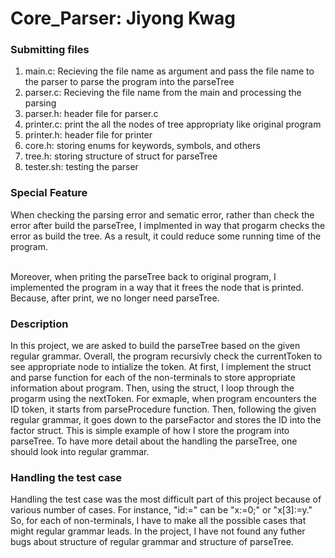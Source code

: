 # Core_Parser: Jiyong Kwag

### Submitting files
<ol>
  <li>main.c: Recieving the file name as argument and pass the file name to the parser to parse the program into the parseTree</li>
  <li>parser.c: Recieving the file name from the main and processing the parsing</li>
  <li>parser.h: header file for parser.c</li>
  <li>printer.c: print the all the nodes of tree appropriaty like original program</li>
  <li>printer.h: header file for printer</li>
  <li>core.h: storing enums for keywords, symbols, and others</li>
  <li>tree.h: storing structure of struct for parseTree</li>
  <li>tester.sh: testing the parser</li>
</ol>

### Special Feature
When checking the parsing error and sematic error, rather than check the error after build the parseTree, I implmented in way that progarm checks the error as build the tree. As a result, it could reduce some running time of the program. <br><br>

Moreover, when priting the parseTree back to original program, I implemented the program in a way that it frees the node that is printed. Because, after print, we no longer need parseTree.

### Description 
In this project, we are asked to build the parseTree based on the given regular grammar. Overall, the program recursivly check the currentToken to see appropriate node to intialize the token. At first, I implement the struct and parse function for each of the non-terminals to store appropriate information about program. Then, using the struct, I loop through the progarm using the nextToken. For exmaple, when program encounters the ID token, it starts from parseProcedure function. Then, following the given regular grammar, it goes down to the parseFactor and stores the ID into the factor struct. This is simple example of how I store the program into parseTree. To have more detail about the handling the parseTree, one should look into regular grammar.

### Handling the test case
Handling the test case was the most difficult part of this project because of various number of cases. For instance, "id<index>:=<expr>" can be "x:=0;" or "x[3]:=y." So, for each of non-terminals, I have to make all the possible cases that might regular grammar leads. In the project, I have not found any futher bugs about structure of regular grammar and structure of parseTree.
